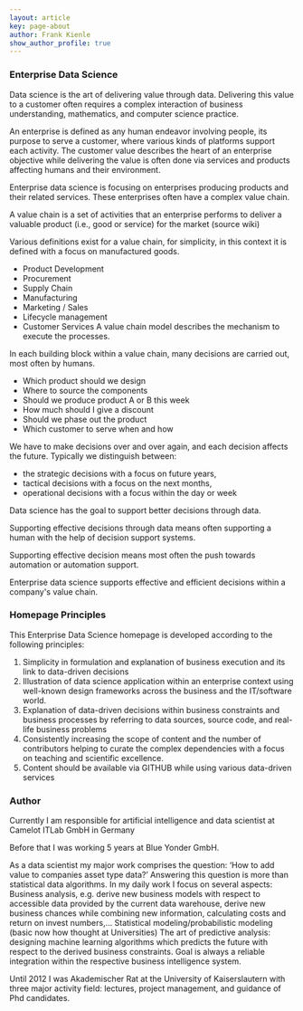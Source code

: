 ```yaml
---
layout: article
key: page-about
author: Frank Kienle
show_author_profile: true
---
```

### Enterprise Data Science

Data science is the art of delivering value through data. Delivering this value to a customer often requires a complex interaction of business understanding, mathematics, and computer science practice.  

An enterprise is defined as any human endeavor involving people, its purpose to serve a customer, where various kinds of platforms support each activity.
The customer value describes the heart of an enterprise objective while delivering the value is often done via services and products affecting humans and their environment.

Enterprise data science is focusing on enterprises producing products and their related services. These enterprises often have a complex value chain.

A value chain is a set of activities that an enterprise performs to deliver a valuable product (i.e., good or service) for the market  (source wiki)

Various definitions exist for a value chain, for simplicity, in this context it is defined with a focus on manufactured goods.
* Product Development
* Procurement
* Supply Chain
* Manufacturing
* Marketing / Sales
* Lifecycle management
* Customer Services
A value chain model describes the mechanism to execute the processes.

In each building block within a value chain, many decisions are carried out, most often by humans.
* Which product should we design
* Where to source the components
* Should we produce product A or B this week
* How much should I give a discount
* Should we phase out the product
* Which customer to serve when and how


We have to make decisions over and over again, and each decision affects the future. Typically we distinguish between:
* the strategic decisions with a focus on future years,
* tactical decisions with a focus on the next months,
* operational decisions with a focus within the day or week

Data science has the goal to support better decisions through data.

Supporting effective decisions through data means often supporting a human with the help of decision support systems.

Supporting effective decision means most often the push towards automation or automation support.

Enterprise data science supports effective and efficient decisions within a company's value chain.

### Homepage Principles
This Enterprise Data Science homepage is developed according to the following principles:

1. Simplicity in formulation and explanation of  business execution and its link to data-driven decisions
2. Illustration of data science application within an enterprise context using well-known design frameworks across the business and the IT/software world.
3. Explanation of data-driven decisions within business constraints and business processes by referring to data sources, source code, and real-life business problems
4. Consistently increasing the scope of content and the number of contributors helping to curate the complex dependencies with a focus on teaching and scientific excellence.
5. Content should be available via GITHUB while using various data-driven services

### Author
Currently I am responsible for artificial intelligence and  data scientist at Camelot ITLab GmbH in Germany

Before that I was working 5 years at Blue Yonder GmbH.

As a data scientist my major work comprises the question:
‘How to add value to companies asset type data?’
Answering this question is more than statistical data algorithms. In my daily work I focus on several aspects:
Business analysis, e.g. derive new business models with respect to accessible data provided by the current data warehouse, derive new business chances while combining new information, calculating costs and return on invest numbers,…
Statistical modeling/probabilistic modeling (basic now how  thought at Universities)
The art of predictive analysis: designing machine learning algorithms which predicts the future with respect to the derived business constraints. Goal is always a reliable integration within the respective business intelligence system.

Until 2012 I was Akademischer Rat at the University of Kaiserslautern with three major activity field:
lectures, project management, and guidance of Phd candidates.
